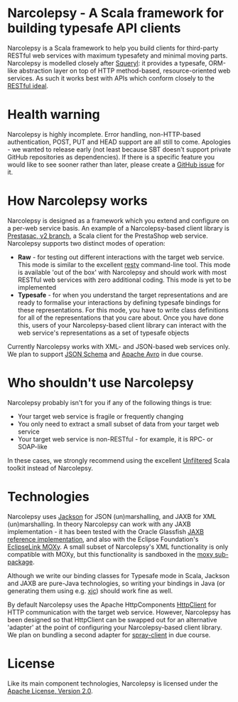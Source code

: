 # Narcolepsy - A Scala framework for building typesafe API clients

Narcolepsy is a Scala framework to help you build clients for third-party RESTful web services with maximum typesafety and minimal moving parts. Narcolepsy is modelled closely after [Squeryl](http://squeryl.org/): it provides a typesafe, ORM-like abstraction layer on top of HTTP method-based, resource-oriented web services. As such it works best with APIs which conform closely to the [RESTful ideal](http://blog.steveklabnik.com/posts/2011-07-03-nobody-understands-rest-or-http).

# Health warning

Narcolepsy is highly incomplete. Error handling, non-HTTP-based authentication, POST, PUT and HEAD support are all still to come. Apologies - we wanted to release early (not least because SBT doesn't support private GitHub repositories as dependencies). If there is a specific feature you would like to see sooner rather than later, please create a [GitHub issue](https://github.com/orderly/narcolepsy-scala/issues) for it.

# How Narcolepsy works

Narcolepsy is designed as a framework which you extend and configure on a per-web service basis. An example of a Narcolepsy-based client library is [Prestasac, v2 branch](https://github.com/orderly/prestashop-scala-client/tree/v2), a Scala client for the PrestaShop web service. Narcolepsy supports two distinct modes of operation:

* **Raw** - for testing out different interactions with the target web service. This mode is similar to the excellent [resty](https://github.com/micha/resty) command-line tool. This mode is available 'out of the box' with Narcolepsy and should work with most RESTful web services with zero additional coding. This mode is yet to be implemented
* **Typesafe** - for when you understand the target representations and are ready to formalise your interactions by defining typesafe bindings for these representations. For this mode, you have to write class definitions for all of the representations that you care about. Once you have done this, users of your Narcolepsy-based client library can interact with the web service's representations as a set of typesafe objects

Currently Narcolepsy works with XML- and JSON-based web services only. We plan to support [JSON Schema](http://json-schema.org/) and [Apache Avro](http://avro.apache.org/docs/1.4.0/index.html) in due course.

# Who shouldn't use Narcolepsy

Narcolepsy probably isn't for you if any of the following things is true:

* Your target web service is fragile or frequently changing
* You only need to extract a small subset of data from your target web service
* Your target web service is non-RESTful - for example, it is RPC- or SOAP-like

In these cases, we strongly recommend using the excellent [Unfiltered](http://unfiltered.databinder.net/Unfiltered.html) Scala toolkit instead of Narcolepsy. 

# Technologies

Narcolepsy uses [Jackson](http://jackson.codehaus.org/) for JSON (un)marshalling, and JAXB for XML (un)marshalling. In theory Narcolepsy can work with any JAXB implementation - it has been tested with the Oracle Glassfish [JAXB reference implementation](http://jaxb.java.net/), and also with the Eclipse Foundation's [EclipseLink MOXy](http://eclipse.org/eclipselink/moxy.php). A small subset of Narcolepsy's XML functionality is only compatible with MOXy, but this functionality is sandboxed in the [moxy sub-package](https://github.com/orderly/narcolepsy-scala/tree/master/src/main/scala/co/orderly/narcolepsy/marshallers/xml/moxy).

Although we write our binding classes for Typesafe mode in Scala, Jackson and JAXB are pure-Java technologies, so writing your bindings in Java (or generating them using e.g. [xjc](http://docs.oracle.com/javase/6/docs/technotes/tools/share/xjc.html)) should work fine as well.

By default Narcolepsy uses the Apache HttpComponents [HttpClient](http://hc.apache.org/httpcomponents-client-ga/) for HTTP communication with the target web service. However, Narcolepsy has been designed so that HttpClient can be swapped out for an alternative 'adapter' at the point of configuring your Narcolepsy-based client library. We plan on bundling a second adapter for [spray-client](https://github.com/spray/spray/wiki/spray-client) in due course.

# License

Like its main component technologies, Narcolepsy is licensed under the [Apache License, Version 2.0](http://www.apache.org/licenses/LICENSE-2.0.html). 
